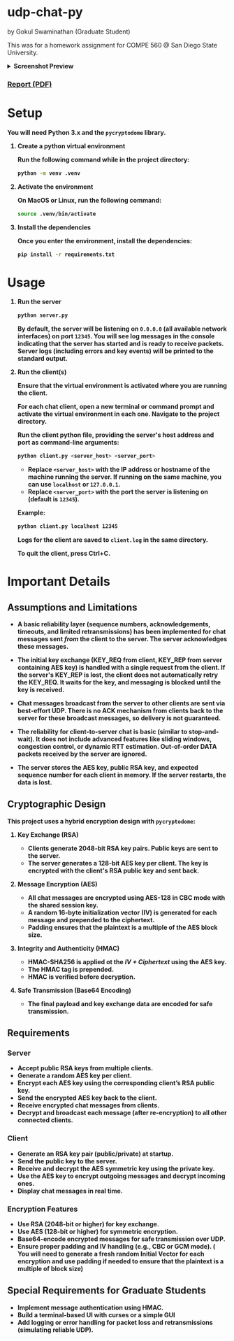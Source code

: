 # udp-chat-py
by Gokul Swaminathan (Graduate Student)

This was for a homework assignment for COMPE 560 @ San Diego State University.

<details>
<summary><b>Screenshot Preview<b/></summary>
<img src="./screenshot.png"/>
</details>

### [Report (PDF)](https://github.com/gokulswam/udp-chat-py/blob/main/report.pdf)

# Setup
You will need Python 3.x and the `pycryptodome` library.

1. Create a python virtual environment

   Run the following command while in the project directory:
   ```bash
   python -m venv .venv
   ```

2. Activate the environment

   On MacOS or Linux, run the following command:
   ```bash
   source .venv/bin/activate
   ```

3. Install the dependencies

   Once you enter the environment, install the dependencies:
   ```bash
   pip install -r requirements.txt
   ```

# Usage

1. Run the server

   ```bash
   python server.py
   ```

   By default, the server will be listening on `0.0.0.0` (all available network interfaces) on port `12345`.
   You will see log messages in the console indicating that the server has started and is ready to receive packets. Server logs (including errors and key events) will be printed to the standard output.

2. Run the client(s)

   **Ensure that the virtual environment is activated where you are running the client.**

   For each chat client, open a new terminal or command prompt and **activate the virtual environment** in each one.
   Navigate to the project directory.

   Run the client python file, providing the server's host address and port as command-line arguments:

    ```bash
    python client.py <server_host> <server_port>
    ```
    * Replace `<server_host>` with the IP address or hostname of the machine running the server. If running on the same machine, you can use `localhost` or `127.0.0.1`.
    * Replace `<server_port>` with the port the server is listening on (default is `12345`).

    **Example:**
    ```bash
    python client.py localhost 12345
    ```

   Logs for the client are saved to `client.log` in the same directory.

   To quit the client, press **Ctrl+C**.

# Important Details

## Assumptions and Limitations

* A basic reliability layer (sequence numbers, acknowledgements, timeouts, and limited retransmissions) has been implemented for chat messages sent *from* the client to the server. The server acknowledges these messages.

* The initial key exchange (KEY_REQ from client, KEY_REP from server containing AES key) is handled with a single request from the client. If the server's KEY_REP is lost, the client does not automatically retry the KEY_REQ. It waits for the key, and messaging is blocked until the key is received.

* Chat messages broadcast from the server to other clients are sent via best-effort UDP. There is no ACK mechanism from clients back to the server for these broadcast messages, so delivery is not guaranteed.

* The reliability for client-to-server chat is basic (similar to stop-and-wait). It does not include advanced features like sliding windows, congestion control, or dynamic RTT estimation. Out-of-order DATA packets received by the server are ignored.

* The server stores the AES key, public RSA key, and expected sequence number for each client in memory. If the server restarts, the data is lost.

## Cryptographic Design

This project uses a hybrid encryption design with `pycryptodome`:

1. Key Exchange (RSA)
   - Clients generate 2048-bit RSA key pairs. Public keys are sent to the server.
   - The server generates a 128-bit AES key per client. The key is encrypted with the client's RSA public key and sent back.

2. Message Encryption (AES)
   - All chat messages are encrypted using AES-128 in CBC mode with the shared session key.
   - A random 16-byte initialization vector (IV) is generated for each message and prepended to the ciphertext.
   - Padding ensures that the plaintext is a multiple of the AES block size.

3. Integrity and Authenticity (HMAC)
   - HMAC-SHA256 is applied ot the *IV + Ciphertext* using the AES key.
   - The HMAC tag is prepended.
   - HMAC is verified before decryption.

4. Safe Transmission (Base64 Encoding)
   - The final payload and key exchange data are encoded for safe transmission.

## Requirements

### Server
* Accept public RSA keys from multiple clients.
* Generate a random AES key per client.
* Encrypt each AES key using the corresponding client’s RSA public key.
* Send the encrypted AES key back to the client.
* Receive encrypted chat messages from clients.
* Decrypt and broadcast each message (after re-encryption) to all other connected
clients.

### Client
* Generate an RSA key pair (public/private) at startup.
* Send the public key to the server.
* Receive and decrypt the AES symmetric key using the private key.
* Use the AES key to encrypt outgoing messages and decrypt incoming ones.
* Display chat messages in real time.

### Encryption Features
* Use RSA (2048-bit or higher) for key exchange.
* Use AES (128-bit or higher) for symmetric encryption.
* Base64-encode encrypted messages for safe transmission over UDP.
* Ensure proper padding and IV handling (e.g., CBC or GCM mode). ( You will need to
generate a fresh random Initial Vector for each encryption and use padding if needed to
ensure that the plaintext is a multiple of block size)

## Special Requirements for Graduate Students
* Implement message authentication using HMAC.
* Build a terminal-based UI with curses or a simple GUI
* Add logging or error handling for packet loss and retransmissions (simulating reliable
UDP).

